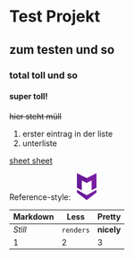 # Test Projekt
## zum testen und so
### total toll und so
#### super toll!

~~hier steht müll~~

1. erster eintrag in der liste
  1. unterliste
  
[sheet sheet](https://github.com/adam-p/markdown-here/wiki/Markdown-Cheatsheet)

Reference-style: 
![alt text][logo]

[logo]: https://github.com/adam-p/markdown-here/raw/master/src/common/images/icon48.png "Logo Title Text 2"

Markdown | Less | Pretty
--- | --- | ---
*Still* | `renders` | **nicely**
1 | 2 | 3

